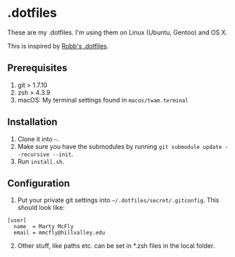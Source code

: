 # .dotfiles

These are my .dotfiles. I'm using them on Linux (Ubuntu, Gentoo) and OS X. 

This is inspired by [Robb's .dotfiles](https://github.com/robb/.dotfiles).

## Prerequisites
1. git > 1.7.10
2. zsh > 4.3.9
3. macOS: My terminal settings found in `macos/twam.terminal`

## Installation

1. Clone it into `~`.
2. Make sure you have the submodules by running `git submodule update --recursive --init`.
3. Run `install.sh`.

## Configuration

1. Put your private git settings into `~/.dotfiles/secret/.gitconfig`. This should look like:

```
[user]
  name  = Marty McFly
  email = mmcfly@hillvalley.edu
```
2. Other stuff, like paths etc. can be set in *.zsh files in the local folder.
